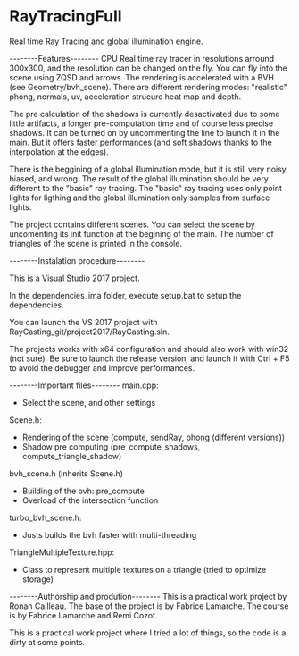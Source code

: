# RayTracingFull

Real time Ray Tracing and global illumination engine.


--------Features--------
CPU Real time ray tracer in resolutions arround 300x300, and the resolution can be changed on the fly. 
You can fly into the scene using ZQSD and arrows.
The rendering is accelerated with a BVH (see Geometry/bvh_scene).
There are different rendering modes: "realistic" phong, normals, uv, acceleration strucure heat map and depth.

The pre calculation of the shadows is currently desactivated due to some little artifacts, a longer pre-computation time 
and of course less precise shadows. It can be turned on by uncommenting the line to launch it in the main. 
But it offers faster performances (and soft shadows thanks to the interpolation at the edges).  

There is the beggining of a global illumination mode, but it is still very noisy, biased, and wrong.
The result of the global illumination should be very different to the "basic" ray tracing.
The "basic" ray tracing uses only point lights for ligthing and the global illumination only samples from surface lights.

The project contains different scenes. You can select the scene by uncomenting its init function at the begining of the main.
The number of triangles of the scene is printed in the console. 

--------Instalation procedure--------

This is a Visual Studio 2017 project.

In the dependencies_ima folder, execute setup.bat to setup the dependencies.

You can launch the VS 2017 project with RayCasting_git/project2017/RayCasting.sln.

The projects works with x64 configuration and should also work with win32 (not sure).
Be sure to launch the release version, and launch it with Ctrl + F5 to avoid the debugger and improve performances.  



--------Important files--------
main.cpp:
- Select the scene, and other settings

Scene.h:
- Rendering of the scene (compute, sendRay, phong (different versions))
- Shadow pre computing (pre_compute_shadows, compute_triangle_shadow)

bvh_scene.h (inherits Scene.h)
- Building of the bvh: pre_compute
- Overload of the intersection function

turbo_bvh_scene.h:
- Justs builds the bvh faster with multi-threading

TriangleMultipleTexture.hpp:
- Class to represent multiple textures on a triangle (tried to optimize storage)



--------Authorship and prodution--------
This is a practical work project by Ronan Cailleau.
The base of the project is by Fabrice Lamarche. 
The course is by Fabrice Lamarche and Remi Cozot. 

This is a practical work project where I tried a lot of things, so the code is a dirty at some points.  
